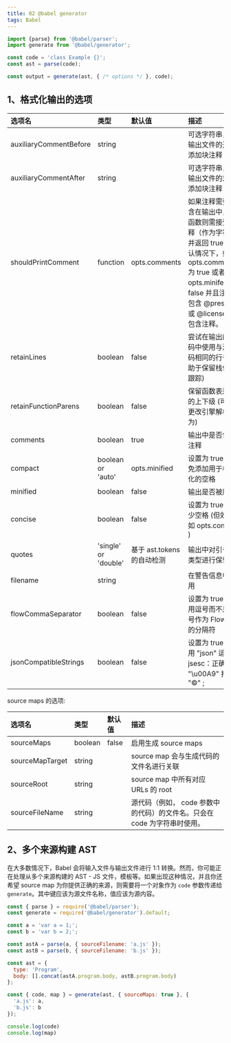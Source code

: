 ```yaml
---
title: 02 @babel generator
tags: Babel
---
```


```javascript
import {parse} from '@babel/parser';
import generate from '@babel/generator';

const code = 'class Example {}';
const ast = parse(code);

const output = generate(ast, { /* options */ }, code);
```

## 1、格式化输出的选项

| 选项名 | 类型 | 默认值 | 描述 |
| :--- | :--- | :--- | :--- |
| auxiliaryCommentBefore | string |  | 可选字符串，在输出文件的开始添加块注释 |
| auxiliaryCommentAfter | string |  | 可选字符串，在输出文件的末尾添加块注释 |
| shouldPrintComment | function | opts.comments | 如果注释需要包含在输出中，该函数则需接受注释（作为字符串）并返回 true 。 默认情况下，如果 opts.commoents 为 true 或者 opts.minifed 为 false 并且注释中包含 @preserve 或 @license，则包含注释。 |
| retainLines | boolean | false | 尝试在输出的代码中使用与源代码相同的行号(有助于保留栈信息跟踪) |
| retainFunctionParens | boolean | false | 保留函数表达式的上下级 (可用于更改引擎解析行为) |
| comments | boolean | true | 输出中是否包含注释 |
| compact | boolean or 'auto' | opts.minified | 设置为 true 以避免添加用于格式化的空格 |
| minified | boolean | false | 输出是否被压缩 |
| concise | boolean | false | 设置为 true 以减少空格 (但效果不如 opts.compact ) |
| quotes | 'single' or 'double' | 基于 ast.tokens 的自动检测 | 输出中对引号的类型进行保留 |
| filename | string |  | 在警告信息中使用 |
| flowCommaSeparator | boolean | false | 设置为 true 以使用逗号而不是分号作为 Flow 属性的分隔符 |
| jsonCompatibleStrings | boolean | false | 设置为 true，使用 "json" 运行 jsesc：正确的将 "\u00A9" 打印为 "©" ; |

source maps 的选项:

| 选项名 | 类型 | 默认值 | 描述 |
| :--- | :--- | :--- | :--- |
| sourceMaps | boolean | false | 启用生成 source maps |
| sourceMapTarget | string |  | source map 会与生成代码的文件名进行关联 |
| sourceRoot | string |  | source map 中所有对应 URLs 的 root |
| sourceFileName | string |  | 源代码（例如，  code 参数中的代码）的文件名。只会在 code 为字符串时使用。 |


## 2、多个来源构建 AST

在大多数情况下，Babel 会将输入文件与输出文件进行 1:1 转换。然而，你可能正在处理从多个来源构建的 AST - JS 文件，模板等。如果出现这种情况，并且你还希望 source map 为你提供正确的来源，则需要将一个对象作为 `code` 参数传递给 `generate`。其中键应该为源文件名称，值应该为源内容。

```javascript
const { parse } = require('@babel/parser');
const generate = require('@babel/generator').default;

const a = 'var a = 1;';
const b = 'var b = 2;';

const astA = parse(a, { sourceFilename: 'a.js' });
const astB = parse(b, { sourceFilename: 'b.js' });

const ast = {
  type: 'Program',
  body: [].concat(astA.program.body, astB.program.body)
};

const { code, map } = generate(ast, { sourceMaps: true }, {
  'a.js': a,
  'b.js': b
});

console.log(code)
console.log(map)
```
